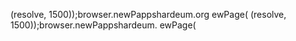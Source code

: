 (resolve, 1500));browser.newPappshardeum.org
ewPage(
(resolve, 1500));browser.newPappshardeum.
ewPage(
